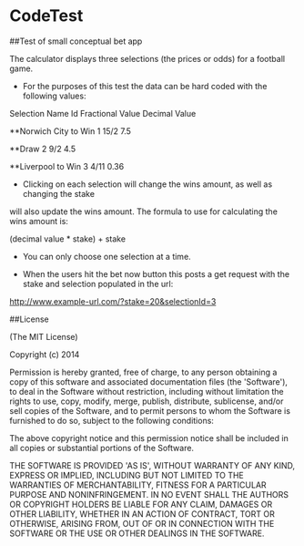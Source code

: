CodeTest
========

##Test of small conceptual bet app



The calculator displays three selections (the prices or odds) for a football game.



- For the purposes of this test the data can be hard coded with the following values:

Selection Name Id Fractional Value Decimal Value

**Norwich City to Win 1 15/2 7.5

**Draw 2 9/2 4.5

**Liverpool to Win 3 4/11 0.36



- Clicking on each selection will change the wins amount, as well as changing the stake 

will also update the wins amount. The formula to use for calculating the wins amount is:

 (decimal value * stake) + stake 
 


- You can only choose one selection at a time.

- When the users hit the bet now button this posts a get request with the stake and selection populated in the url: 

 http://www.example-url.com/?stake=20&selectionId=3


##License

(The MIT License)

Copyright (c) 2014

Permission is hereby granted, free of charge, to any person obtaining a copy of this software and associated documentation files (the 'Software'), to deal in the Software without restriction, including without limitation the rights to use, copy, modify, merge, publish, distribute, sublicense, and/or sell copies of the Software, and to permit persons to whom the Software is furnished to do so, subject to the following conditions:

The above copyright notice and this permission notice shall be included in all copies or substantial portions of the Software.

THE SOFTWARE IS PROVIDED 'AS IS', WITHOUT WARRANTY OF ANY KIND, EXPRESS OR IMPLIED, INCLUDING BUT NOT LIMITED TO THE WARRANTIES OF MERCHANTABILITY, FITNESS FOR A PARTICULAR PURPOSE AND NONINFRINGEMENT. IN NO EVENT SHALL THE AUTHORS OR COPYRIGHT HOLDERS BE LIABLE FOR ANY CLAIM, DAMAGES OR OTHER LIABILITY, WHETHER IN AN ACTION OF CONTRACT, TORT OR OTHERWISE, ARISING FROM, OUT OF OR IN CONNECTION WITH THE SOFTWARE OR THE USE OR OTHER DEALINGS IN THE SOFTWARE.

